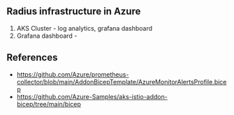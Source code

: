 ## Radius infrastructure in Azure


1. AKS Cluster - log analytics, grafana dashboard
2. Grafana dashboard - 


## References
* https://github.com/Azure/prometheus-collector/blob/main/AddonBicepTemplate/AzureMonitorAlertsProfile.bicep
* https://github.com/Azure-Samples/aks-istio-addon-bicep/tree/main/bicep